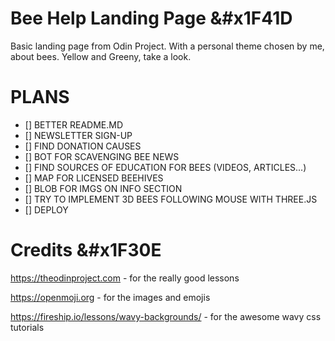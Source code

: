 # Bee Help Landing Page &#x1F41D

Basic landing page from Odin Project. With a personal theme chosen by me, about bees. Yellow and Greeny, take a look.

# PLANS

- [] BETTER README.MD
- [] NEWSLETTER SIGN-UP
- [] FIND DONATION CAUSES
- [] BOT FOR SCAVENGING BEE NEWS
- [] FIND SOURCES OF EDUCATION FOR BEES (VIDEOS, ARTICLES...)
- [] MAP FOR LICENSED BEEHIVES
- [] BLOB FOR IMGS ON INFO SECTION
- [] TRY TO IMPLEMENT 3D BEES FOLLOWING MOUSE WITH THREE.JS
- [] DEPLOY

# Credits &#x1F30E

https://theodinproject.com - for the really good lessons

https://openmoji.org - for the images and emojis

https://fireship.io/lessons/wavy-backgrounds/ - for the awesome wavy css tutorials